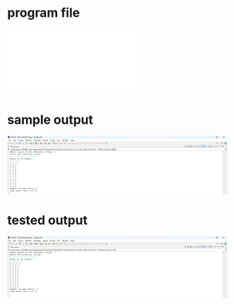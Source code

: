 # program file
![program file](OPTIMAL_519.java)

# sample output
![sample output](OPTIMAL_519.png)

# tested output
![tested output](OPTIMAL_output_519.png)
